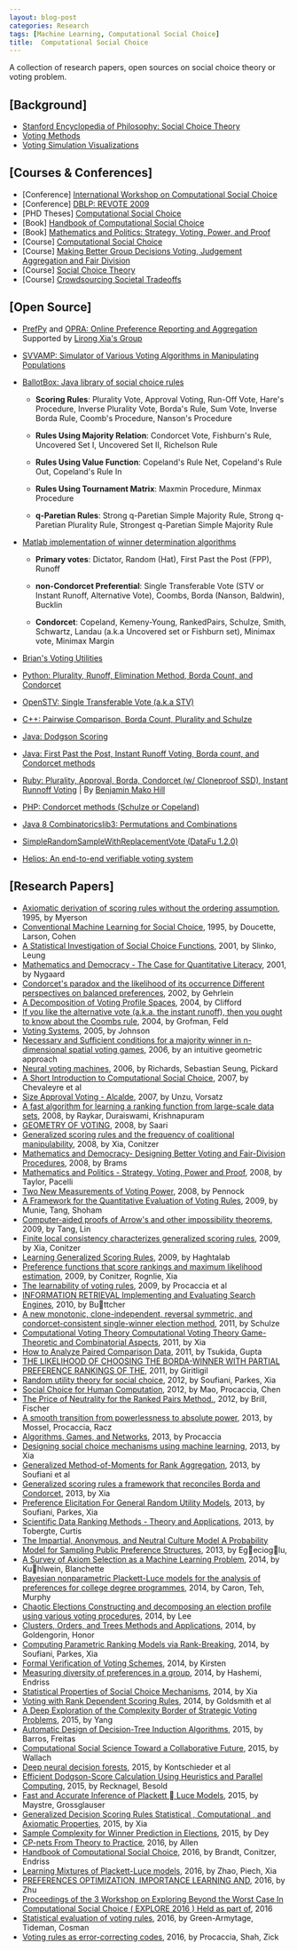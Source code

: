 ```yaml
---
layout: blog-post
categories: Research
tags: [Machine Learning, Computational Social Choice]
title:  Computational Social Choice
---
```


A collection of research papers, open sources on social choice theory or voting problem.

[Background]
----
- <a href="http://plato.stanford.edu/entries/social-choice/" target="_blank">Stanford Encyclopedia of Philosophy: Social Choice Theory</a>
- <a href="https://electology.org/library" target="_blank">Voting Methods</a>
- <a href="http://zesty.ca/voting/sim/" target="_blank">Voting Simulation Visualizations</a>

[Courses & Conferences]
----
- [Conference] <a href="http://research.illc.uva.nl/COMSOC/workshops.html" target="_blank">International Workshop on Computational Social Choice</a>
- [Conference] <a href="http://dblp.uni-trier.de/db/conf/re/revote2009.html" target="_blank">DBLP: REVOTE 2009</a>
- [PHD Theses] <a href="https://www.illc.uva.nl/COMSOC/theses.html" target="_blank">Computational Social Choice</a>
- [Book] <a href="http://procaccia.info/papers/comsoc.pdf" target="_blank">Handbook of Computational Social Choice</a>
- [Book] <a href="http://www.springer.com/us/book/9780387776439">Mathematics and Politics: Strategy, Voting, Power, and Proof</a>
- [Course] <a href="https://staff.fnwi.uva.nl/u.endriss/teaching/comsoc/2011/" target="_blank">Computational Social Choice</a>
- [Course] <a href="https://www.coursetalk.com/providers/coursera/courses/making-better-group-decisions-voting-judgement-aggregation-and-fair-division" target="_blank">Making Better Group Decisions Voting, Judgement Aggregation and Fair Division</a>
- [Course] <a href="http://www.ma.huji.ac.il/~kalai/course07.html" target="_blank">Social Choice Theory</a>
- [Course] <a href="https://www.cs.duke.edu/courses/spring15/compsci290.4/" target="_blank">Crowdsourcing Societal Tradeoffs</a>

[Open Source]
----
- <a href="https://github.com/PrefPy/prefpy" target="_blank">PrefPy</a> and <a href="https://opra.cs.rpi.edu/polls/main" target="_blank"> OPRA: Online Preference Reporting and Aggregation</a> Supported by <a href="http://www.cs.rpi.edu/~xial/" target="_blank">Lirong Xia's Group</a>

- <a href="http://svvamp.readthedocs.io/en/latest/reference.html" target="_blank">SVVAMP: Simulator of Various Voting Algorithms in Manipulating Populations</a>

- <a href="http://ballotbox.sourceforge.net/#invborda" target="_blank">BallotBox: Java library of social choice rules</a>
  
	- **Scoring Rules**: Plurality Vote, Approval Voting, Run-Off Vote, Hare's Procedure, Inverse Plurality Vote, Borda's Rule, Sum Vote, Inverse Borda Rule, Coomb's Procedure, Nanson's Procedure
	
	- **Rules Using Majority Relation**: Condorcet Vote, Fishburn's Rule, Uncovered Set I, Uncovered Set II, Richelson Rule
	
	- **Rules Using Value Function**: Copeland's Rule Net, Copeland's Rule Out, Copeland's Rule In
	
	- **Rules Using Tournament Matrix**: Maxmin Procedure, Minmax Procedure
	
	- **q-Paretian Rules**: Strong q-Paretian Simple Majority Rule, Strong q-Paretian Plurality Rule, Strongest q-Paretian Simple Majority Rule

- <a href="https://www.mathworks.com/matlabcentral/fileexchange/28521-election/content/election.m?requestedDomain=www.mathworks.com" target="_blank">Matlab implementation of winner determination algorithms</a>

	- **Primary votes**: Dictator, Random (Hat), First Past the Post (FPP), Runoff
	
	- **non-Condorcet Preferential**: Single Transferable Vote (STV or Instant Runoff, Alternative Vote), Coombs, Borda (Nanson, Baldwin), Bucklin
	
	- **Condorcet**: Copeland, Kemeny-Young, RankedPairs, Schulze, Smith, Schwartz, Landau (a.k.a Uncovered set or Fishburn set), Minimax vote, Minimax Margin

- <a href="http://bolson.org/voting/vote_util/" target="_blank">Brian&#39;s Voting Utilities</a>
- <a href="https://github.com/morinokami/social_choice" target="_blank">Python: Plurality, Runoff, Elimination Method, Borda Count, and Condorcet</a>
- <a href="https://github.com/Conservatory/openstv" target="_blank">OpenSTV: Single Transferable Vote (a.k.a STV)</a>
- <a href="https://github.com/matsu7874/social-choice/blob/master/election.cc" target="_blank">C++: Pairwise Comparison, Borda Count, Plurality and Schulze</a>
- <a href="https://github.com/JohnDickerson/VotingRules" target="_blank">Java: Dodgson Scoring</a>
- <a href="https://github.com/WarrenGM/VotingSystems" target="_blank">Java: First Past the Post, Instant Runoff Voting, Borda count, and Condorcet methods</a>
- <a href="http://rubyvote.rubyforge.org/" target="_blank">Ruby: Plurality, Approval, Borda, Condorcet (w/ Cloneproof SSD), Instant Runnoff Voting</a> | By <a href="https://mako.cc/" target="_blank">Benjamin Mako Hill</a>
- <a href="https://github.com/julien-boudry/Condorcet" target="_blank">PHP: Condorcet methods (Schulze or Copeland)</a>
- <a href="https://github.com/dpaukov/combinatoricslib3" target="_blank">Java 8 Combinatoricslib3: Permutations and Combinations</a>
- <a href="http://datafu.incubator.apache.org/docs/datafu/1.2.0/datafu/pig/sampling/SimpleRandomSampleWithReplacementVote.html" target="_blank">SimpleRandomSampleWithReplacementVote (DataFu 1.2.0)</a>
- <a href="https://github.com/benadida/helios-server/" target="_blank">Helios: An end-to-end verifiable voting system</a>

[Research Papers]
----
- <a href="http://github.com/horsehour/socialchoice/blob/master/Paper/1995%20-%20Axiomatic%20derivation%20of%20scoring%20rules%20without%20the%20ordering%20assumption%20-%20Myerson.pdf" target="_blank">Axiomatic derivation of scoring rules without the ordering assumption</a>, 1995, by Myerson
- <a href="http://github.com/horsehour/socialchoice/blob/master/Paper/1995%20-%20Conventional%20Machine%20Learning%20for%20Social%20Choice%20-%20Doucette,%20Larson,%20Cohen.pdf" target="_blank">Conventional Machine Learning for Social Choice</a>, 1995, by Doucette, Larson, Cohen
- <a href="http://github.com/horsehour/socialchoice/blob/master/Paper/2001%20-%20A%20Statistical%20Investigation%20of%20Social%20Choice%20Functions%20-%20Slinko,%20Leung.pdf" target="_blank">A Statistical Investigation of Social Choice Functions</a>, 2001, by Slinko, Leung
- <a href="http://github.com/horsehour/socialchoice/blob/master/Paper/2001%20-%20Mathematics%20and%20Democracy%20-%20The%20Case%20for%20Quantitative%20Literacy%20-%20Nygaard.pdf" target="_blank">Mathematics and Democracy - The Case for Quantitative Literacy</a>, 2001, by Nygaard
- <a href="http://github.com/horsehour/socialchoice/blob/master/Paper/2002%20-%20Condorcet's%20paradox%20and%20the%20likelihood%20of%20its%20occurrence%20Different%20perspectives%20on%20balanced%20preferences%20-%20Gehrlein.pdf" target="_blank">Condorcet's paradox and the likelihood of its occurrence Different perspectives on balanced preferences</a>, 2002, by Gehrlein
- <a href="http://github.com/horsehour/socialchoice/blob/master/Paper/2004%20-%20A%20Decomposition%20of%20Voting%20Profile%20Spaces%20-%20Clifford.pdf" target="_blank">A Decomposition of Voting Profile Spaces</a>, 2004, by Clifford
- <a href="http://github.com/horsehour/socialchoice/blob/master/Paper/2004%20-%20If%20you%20like%20the%20alternative%20vote%20(a.k.a.%20the%20instant%20runoff),%20then%20you%20ought%20to%20know%20about%20the%20Coombs%20rule%20-%20Grofman,%20Feld.pdf" target="_blank">If you like the alternative vote (a.k.a. the instant runoff), then you ought to know about the Coombs rule</a>, 2004, by Grofman, Feld
- <a href="http://github.com/horsehour/socialchoice/blob/master/Paper/2005%20-%20Voting%20Systems%20-%20Johnson.pdf" target="_blank">Voting Systems</a>, 2005, by Johnson
- <a href="http://github.com/horsehour/socialchoice/blob/master/Paper/2006%20-%20Necessary%20and%20Sufficient%20conditions%20for%20a%20majority%20winner%20in%20n-dimensional%20spatial%20voting%20games%20-%20an%20intuitive%20geometric%20approach.pdf" target="_blank">Necessary and Sufficient conditions for a majority winner in n-dimensional spatial voting games</a>, 2006, by an intuitive geometric approach
- <a href="http://github.com/horsehour/socialchoice/blob/master/Paper/2006%20-%20Neural%20voting%20machines%20-%20Richards,%20Sebastian%20Seung,%20Pickard.pdf" target="_blank">Neural voting machines</a>, 2006, by Richards, Sebastian Seung, Pickard
- <a href="http://github.com/horsehour/socialchoice/blob/master/Paper/2007%20-%20A%20Short%20Introduction%20to%20Computational%20Social%20Choice%20-%20Chevaleyre%20et%20al.pdf" target="_blank">A Short Introduction to Computational Social Choice</a>, 2007, by Chevaleyre et al
- <a href="http://github.com/horsehour/socialchoice/blob/master/Paper/2007%20-%20Size%20Approval%20Voting%20-%20Alcalde-Unzu,%20Vorsatz.pdf" target="_blank">Size Approval Voting - Alcalde</a>, 2007, by Unzu, Vorsatz
- <a href="http://github.com/horsehour/socialchoice/blob/master/Paper/2008%20-%20A%20fast%20algorithm%20for%20learning%20a%20ranking%20function%20from%20large-scale%20data%20sets%20-%20Raykar,%20Duraiswami,%20Krishnapuram.pdf" target="_blank">A fast algorithm for learning a ranking function from large-scale data sets</a>, 2008, by Raykar, Duraiswami, Krishnapuram
- <a href="http://github.com/horsehour/socialchoice/blob/master/Paper/2008%20-%20GEOMETRY%20OF%20VOTING%20-%20Saari.pdf" target="_blank">GEOMETRY OF VOTING</a>, 2008, by Saari
- <a href="http://github.com/horsehour/socialchoice/blob/master/Paper/2008%20-%20Generalized%20scoring%20rules%20and%20the%20frequency%20of%20coalitional%20manipulability%20-%20Xia,%20Conitzer.pdf" target="_blank">Generalized scoring rules and the frequency of coalitional manipulability</a>, 2008, by Xia, Conitzer
- <a href="http://github.com/horsehour/socialchoice/blob/master/Paper/2008%20-%20Mathematics%20and%20Democracy-%20Designing%20Better%20Voting%20and%20Fair-Division%20Procedures%20-%20Brams.pdf" target="_blank">Mathematics and Democracy- Designing Better Voting and Fair-Division Procedures</a>, 2008, by Brams
- <a href="http://github.com/horsehour/socialchoice/blob/master/Paper/2008%20-%20Mathematics%20and%20Politics%20-%20Strategy,%20Voting,%20Power%20and%20Proof%20-%20Taylor,%20Pacelli.pdf" target="_blank">Mathematics and Politics - Strategy, Voting, Power and Proof</a>, 2008, by Taylor, Pacelli
- <a href="http://github.com/horsehour/socialchoice/blob/master/Paper/2008%20-%20Two%20New%20Measurements%20of%20Voting%20Power%20-%20Pennock.pdf" target="_blank">Two New Measurements of Voting Power</a>, 2008, by Pennock
- <a href="http://github.com/horsehour/socialchoice/blob/master/Paper/2009%20-%20A%20Framework%20for%20the%20Quantitative%20Evaluation%20of%20Voting%20Rules%20-%20Munie,%20Tang,%20Shoham.pdf" target="_blank">A Framework for the Quantitative Evaluation of Voting Rules</a>, 2009, by Munie, Tang, Shoham
- <a href="http://github.com/horsehour/socialchoice/blob/master/Paper/2009%20-%20Computer-aided%20proofs%20of%20Arrow's%20and%20other%20impossibility%20theorems%20-%20Tang,%20Lin.pdf" target="_blank">Computer-aided proofs of Arrow's and other impossibility theorems</a>, 2009, by Tang, Lin
- <a href="http://github.com/horsehour/socialchoice/blob/master/Paper/2009%20-%20Finite%20local%20consistency%20characterizes%20generalized%20scoring%20rules%20-%20Xia,%20Conitzer.pdf" target="_blank">Finite local consistency characterizes generalized scoring rules</a>, 2009, by Xia, Conitzer
- <a href="http://github.com/horsehour/socialchoice/blob/master/Paper/2009%20-%20Learning%20Generalized%20Scoring%20Rules%20-%20Haghtalab.pdf" target="_blank">Learning Generalized Scoring Rules</a>, 2009, by Haghtalab
- <a href="http://github.com/horsehour/socialchoice/blob/master/Paper/2009%20-%20Preference%20functions%20that%20score%20rankings%20and%20maximum%20likelihood%20estimation%20-%20Conitzer,%20Rognlie,%20Xia.pdf" target="_blank">Preference functions that score rankings and maximum likelihood estimation</a>, 2009, by Conitzer, Rognlie, Xia
- <a href="http://github.com/horsehour/socialchoice/blob/master/Paper/2009%20-%20The%20learnability%20of%20voting%20rules%20-%20Procaccia%20et%20al.pdf" target="_blank">The learnability of voting rules</a>, 2009, by Procaccia et al
- <a href="http://github.com/horsehour/socialchoice/blob/master/Paper/2010%20-%20INFORMATION%20RETRIEVAL%20Implementing%20and%20Evaluating%20Search%20Engines%20-%20Buttcher.pdf" target="_blank">INFORMATION RETRIEVAL Implementing and Evaluating Search Engines</a>, 2010, by Buttcher
- <a href="http://github.com/horsehour/socialchoice/blob/master/Paper/2011%20-%20A%20new%20monotonic,%20clone-independent,%20reversal%20symmetric,%20and%20condorcet-consistent%20single-winner%20election%20method%20-%20Schulze.pdf" target="_blank">A new monotonic, clone-independent, reversal symmetric, and condorcet-consistent single-winner election method</a>, 2011, by Schulze
- <a href="http://github.com/horsehour/socialchoice/blob/master/Paper/2011%20-%20Computational%20Voting%20Theory%20Computational%20Voting%20Theory%20Game-Theoretic%20and%20Combinatorial%20Aspects%20-%20Xia.pdf" target="_blank">Computational Voting Theory Computational Voting Theory Game-Theoretic and Combinatorial Aspects</a>, 2011, by Xia
- <a href="http://github.com/horsehour/socialchoice/blob/master/Paper/2011%20-%20How%20to%20Analyze%20Paired%20Comparison%20Data%20-%20Tsukida,%20Gupta.pdf" target="_blank">How to Analyze Paired Comparison Data</a>, 2011, by Tsukida, Gupta
- <a href="http://github.com/horsehour/socialchoice/blob/master/Paper/2011%20-%20THE%20LIKELIHOOD%20OF%20CHOOSING%20THE%20BORDA-WINNER%20WITH%20PARTIAL%20PREFERENCE%20RANKINGS%20OF%20THE%20-%20Giritligil.pdf" target="_blank">THE LIKELIHOOD OF CHOOSING THE BORDA-WINNER WITH PARTIAL PREFERENCE RANKINGS OF THE</a>, 2011, by Giritligil
- <a href="http://github.com/horsehour/socialchoice/blob/master/Paper/2012%20-%20Random%20utility%20theory%20for%20social%20choice%20-%20Soufiani,%20Parkes,%20Xia.pdf" target="_blank">Random utility theory for social choice</a>, 2012, by Soufiani, Parkes, Xia
- <a href="http://github.com/horsehour/socialchoice/blob/master/Paper/2012%20-%20Social%20Choice%20for%20Human%20Computation%20-%20Mao,%20Procaccia,%20Chen.pdf" target="_blank">Social Choice for Human Computation</a>, 2012, by Mao, Procaccia, Chen
- <a href="http://github.com/horsehour/socialchoice/blob/master/Paper/2012%20-%20The%20Price%20of%20Neutrality%20for%20the%20Ranked%20Pairs%20Method.%20-%20Brill,%20Fischer.pdf" target="_blank">The Price of Neutrality for the Ranked Pairs Method.</a>, 2012, by Brill, Fischer
- <a href="http://github.com/horsehour/socialchoice/blob/master/Paper/2013%20-%20A%20smooth%20transition%20from%20powerlessness%20to%20absolute%20power%20-%20Mossel,%20Procaccia,%20Racz.pdf" target="_blank">A smooth transition from powerlessness to absolute power</a>, 2013, by Mossel, Procaccia, Racz
- <a href="http://github.com/horsehour/socialchoice/blob/master/Paper/2013%20-%20Algorithms,%20Games,%20and%20Networks%20-%20Procaccia.pdf" target="_blank">Algorithms, Games, and Networks</a>, 2013, by Procaccia
- <a href="http://github.com/horsehour/socialchoice/blob/master/Paper/2013%20-%20Designing%20social%20choice%20mechanisms%20using%20machine%20learning%20-%20Xia.pdf" target="_blank">Designing social choice mechanisms using machine learning</a>, 2013, by Xia
- <a href="http://github.com/horsehour/socialchoice/blob/master/Paper/2013%20-%20Generalized%20Method-of-Moments%20for%20Rank%20Aggregation%20-%20Soufiani%20et%20al.pdf" target="_blank">Generalized Method-of-Moments for Rank Aggregation</a>, 2013, by Soufiani et al
- <a href="http://github.com/horsehour/socialchoice/blob/master/Paper/2013%20-%20Generalized%20scoring%20rules%20a%20framework%20that%20reconciles%20Borda%20and%20Condorcet%20-%20Xia.pdf" target="_blank">Generalized scoring rules a framework that reconciles Borda and Condorcet</a>, 2013, by Xia
- <a href="http://github.com/horsehour/socialchoice/blob/master/Paper/2013%20-%20Preference%20Elicitation%20For%20General%20Random%20Utility%20Models%20-%20Soufiani,%20Parkes,%20Xia.pdf" target="_blank">Preference Elicitation For General Random Utility Models</a>, 2013, by Soufiani, Parkes, Xia
- <a href="http://github.com/horsehour/socialchoice/blob/master/Paper/2013%20-%20Scientific%20Data%20Ranking%20Methods%20-%20Theory%20and%20Applications%20-%20Tobergte,%20Curtis.pdf" target="_blank">Scientific Data Ranking Methods - Theory and Applications</a>, 2013, by Tobergte, Curtis
- <a href="http://github.com/horsehour/socialchoice/blob/master/Paper/2013%20-%20The%20Impartial,%20Anonymous,%20and%20Neutral%20Culture%20Model%20A%20Probability%20Model%20for%20Sampling%20Public%20Preference%20Structures%20-%20Egecioglu,.pdf" target="_blank">The Impartial, Anonymous, and Neutral Culture Model A Probability Model for Sampling Public Preference Structures</a>, 2013, by Egecioglu,
- <a href="http://github.com/horsehour/socialchoice/blob/master/Paper/2014%20-%20A%20Survey%20of%20Axiom%20Selection%20as%20a%20Machine%20Learning%20Problem%20-%20Kuhlwein,%20Blanchette.pdf" target="_blank">A Survey of Axiom Selection as a Machine Learning Problem</a>, 2014, by Kuhlwein, Blanchette
- <a href="http://github.com/horsehour/socialchoice/blob/master/Paper/2014%20-%20Bayesian%20nonparametric%20Plackett-Luce%20models%20for%20the%20analysis%20of%20preferences%20for%20college%20degree%20programmes%20-%20Caron,%20Teh,%20Murphy.pdf" target="_blank">Bayesian nonparametric Plackett-Luce models for the analysis of preferences for college degree programmes</a>, 2014, by Caron, Teh, Murphy
- <a href="http://github.com/horsehour/socialchoice/blob/master/Paper/2014%20-%20Chaotic%20Elections%20Constructing%20and%20decomposing%20an%20election%20profile%20using%20various%20voting%20procedures%20-%20Lee.pdf" target="_blank">Chaotic Elections Constructing and decomposing an election profile using various voting procedures</a>, 2014, by Lee
- <a href="http://github.com/horsehour/socialchoice/blob/master/Paper/2014%20-%20Clusters,%20Orders,%20and%20Trees%20Methods%20and%20Applications%20-%20Goldengorin,%20Honor.pdf" target="_blank">Clusters, Orders, and Trees Methods and Applications</a>, 2014, by Goldengorin, Honor
- <a href="http://github.com/horsehour/socialchoice/blob/master/Paper/2014%20-%20Computing%20Parametric%20Ranking%20Models%20via%20Rank-Breaking%20-%20Soufiani,%20Parkes,%20Xia.pdf" target="_blank">Computing Parametric Ranking Models via Rank-Breaking</a>, 2014, by Soufiani, Parkes, Xia
- <a href="http://github.com/horsehour/socialchoice/blob/master/Paper/2014%20-%20Formal%20Verification%20of%20Voting%20Schemes%20-%20Kirsten.pdf" target="_blank">Formal Verification of Voting Schemes</a>, 2014, by Kirsten
- <a href="http://github.com/horsehour/socialchoice/blob/master/Paper/2014%20-%20Measuring%20diversity%20of%20preferences%20in%20a%20group%20-%20Hashemi,%20Endriss.pdf" target="_blank">Measuring diversity of preferences in a group</a>, 2014, by Hashemi, Endriss
- <a href="http://github.com/horsehour/socialchoice/blob/master/Paper/2014%20-%20Statistical%20Properties%20of%20Social%20Choice%20Mechanisms%20-%20Xia.pdf" target="_blank">Statistical Properties of Social Choice Mechanisms</a>, 2014, by Xia
- <a href="http://github.com/horsehour/socialchoice/blob/master/Paper/2014%20-%20Voting%20with%20Rank%20Dependent%20Scoring%20Rules%20-%20Goldsmith%20et%20al.pdf" target="_blank">Voting with Rank Dependent Scoring Rules</a>, 2014, by Goldsmith et al
- <a href="http://github.com/horsehour/socialchoice/blob/master/Paper/2015%20-%20A%20Deep%20Exploration%20of%20the%20Complexity%20Border%20of%20Strategic%20Voting%20Problems%20-%20Yang.pdf" target="_blank">A Deep Exploration of the Complexity Border of Strategic Voting Problems</a>, 2015, by Yang
- <a href="http://github.com/horsehour/socialchoice/blob/master/Paper/2015%20-%20Automatic%20Design%20of%20Decision-Tree%20Induction%20Algorithms%20-%20Barros,%20Freitas.pdf" target="_blank">Automatic Design of Decision-Tree Induction Algorithms</a>, 2015, by Barros, Freitas
- <a href="http://github.com/horsehour/socialchoice/blob/master/Paper/2015%20-%20Computational%20Social%20Science%20Toward%20a%20Collaborative%20Future%20-%20Wallach.pdf" target="_blank">Computational Social Science Toward a Collaborative Future</a>, 2015, by Wallach
- <a href="http://github.com/horsehour/socialchoice/blob/master/Paper/2015%20-%20Deep%20neural%20decision%20forests%20-%20Kontschieder%20et%20al.pdf" target="_blank">Deep neural decision forests</a>, 2015, by Kontschieder et al
- <a href="http://github.com/horsehour/socialchoice/blob/master/Paper/2015%20-%20Efficient%20Dodgson-Score%20Calculation%20Using%20Heuristics%20and%20Parallel%20Computing%20-%20Recknagel,%20Besold.pdf" target="_blank">Efficient Dodgson-Score Calculation Using Heuristics and Parallel Computing</a>, 2015, by Recknagel, Besold
- <a href="http://github.com/horsehour/socialchoice/blob/master/Paper/2015%20-%20Fast%20and%20Accurate%20Inference%20of%20Plackett%20%20Luce%20Models%20-%20Maystre,%20Grossglauser.pdf" target="_blank">Fast and Accurate Inference of Plackett  Luce Models</a>, 2015, by Maystre, Grossglauser
- <a href="http://github.com/horsehour/socialchoice/blob/master/Paper/2015%20-%20Generalized%20Decision%20Scoring%20Rules%20Statistical%20,%20Computational%20,%20and%20Axiomatic%20Properties%20-%20Xia.pdf" target="_blank">Generalized Decision Scoring Rules Statistical , Computational , and Axiomatic Properties</a>, 2015, by Xia
- <a href="http://github.com/horsehour/socialchoice/blob/master/Paper/2015%20-%20Sample%20Complexity%20for%20Winner%20Prediction%20in%20Elections%20-%20Dey.pdf" target="_blank">Sample Complexity for Winner Prediction in Elections</a>, 2015, by Dey
- <a href="http://github.com/horsehour/socialchoice/blob/master/Paper/2016%20-%20CP-nets%20From%20Theory%20to%20Practice%20-%20Allen.pdf" target="_blank">CP-nets From Theory to Practice</a>, 2016, by Allen
- <a href="http://github.com/horsehour/socialchoice/blob/master/Paper/2016%20-%20Handbook%20of%20Computational%20Social%20Choice%20-%20Brandt,%20Conitzer,%20Endriss.pdf" target="_blank">Handbook of Computational Social Choice</a>, 2016, by Brandt, Conitzer, Endriss
- <a href="http://github.com/horsehour/socialchoice/blob/master/Paper/2016%20-%20Learning%20Mixtures%20of%20Plackett-Luce%20models%20-%20Zhao,%20Piech,%20Xia.pdf" target="_blank">Learning Mixtures of Plackett-Luce models</a>, 2016, by Zhao, Piech, Xia
- <a href="http://github.com/horsehour/socialchoice/blob/master/Paper/2016%20-%20PREFERENCES%20OPTIMIZATION,%20IMPORTANCE%20LEARNING%20AND%20-%20Zhu.pdf" target="_blank">PREFERENCES OPTIMIZATION, IMPORTANCE LEARNING AND</a>, 2016, by Zhu
- <a href="http://github.com/horsehour/socialchoice/blob/master/Paper/2016%20-%20Proceedings%20of%20the%203%20Workshop%20on%20Exploring%20Beyond%20the%20Worst%20Case%20In%20Computational%20Social%20Choice%20(%20EXPLORE%202016%20)%20Held%20as%20part%20of.pdf" target="_blank">Proceedings of the 3 Workshop on Exploring Beyond the Worst Case In Computational Social Choice ( EXPLORE 2016 ) Held as part of</a>, 2016
- <a href="http://github.com/horsehour/socialchoice/blob/master/Paper/2016%20-%20Statistical%20evaluation%20of%20voting%20rules%20-%20Green-Armytage,%20Tideman,%20Cosman.pdf" target="_blank">Statistical evaluation of voting rules</a>, 2016, by Green-Armytage, Tideman, Cosman
- <a href="http://github.com/horsehour/socialchoice/blob/master/Paper/2016%20-%20Voting%20rules%20as%20error-correcting%20codes%20-%20Procaccia,%20Shah,%20Zick.pdf" target="_blank">Voting rules as error-correcting codes</a>, 2016, by Procaccia, Shah, Zick
